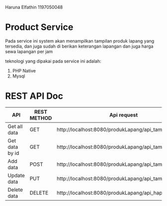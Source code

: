 Haruna Elfathin
1197050048

# Product Service
Pada service ini system akan menampilkan tampilan produk lapang yang tersedia, dan juga sudah di berikan keterangan lapangan dan juga harga sewa lapangan per jam

teknologi yang dipakai pada service ini adalah:

1. PHP Native
2. Mysql

# REST API Doc
| API            | REST METHOD   | Api request |
| -------------  | ------------- | -------------|
| Get all data   | GET | http://localhost:8080/produkLapang/api_tampil_all.php  | 
| Get data by id | GET | http://localhost:8080/produkLapang/api_tampil_byid.php  |
| Add data       | POST | http://localhost:8080/produkLapang/api_tambah.php  |
| Update data    | PUT | http://localhost:8080/produkLapang/api_tambah.php  |
| Delete data    | DELETE | http://localhost:8080/produkLapang/api_hapus.php  |

